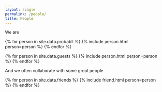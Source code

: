 ```yaml
---
layout: single
permalink: /people/
title: People
---
```


We are

{% for person in site.data.probabll %}
{% include person.html person=person %}
{% endfor %}

{% for person in site.data.guests %}
{% include person.html person=person %}
{% endfor %}

And we often collaborate with some great people

{% for person in site.data.friends %}
{% include friend.html person=person %}
{% endfor %}

